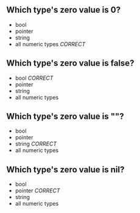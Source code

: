 ## Which type's zero value is 0?
- bool
- pointer
- string
- all numeric types *CORRECT*

## Which type's zero value is false?
- bool *CORRECT*
- pointer
- string
- all numeric types

## Which type's zero value is ""?
- bool
- pointer
- string *CORRECT*
- all numeric types

## Which type's zero value is nil?
- bool
- pointer *CORRECT*
- string
- all numeric types
